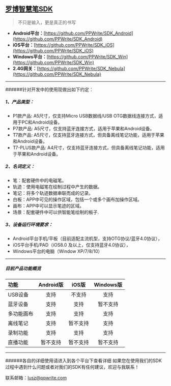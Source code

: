 ﻿## [罗博智慧笔SDK](http://www.robotpen.cn)

> 不只是输入，更是真正的书写 &nbsp; &nbsp; 

- <b>Android平台：</b>[https://github.com/PPWrite/SDK_Android](https://github.com/PPWrite/SDK_Android)
- <b>iOS平台：</b>[https://github.com/PPWrite/SDK_iOS](https://github.com/PPWrite/SDK_iOS)
- <b>Windows平台：</b>[https://github.com/PPWrite/SDK_Win](https://github.com/PPWrite/SDK_Win)
- <b>2.4G网关：</b>[https://github.com/PPWrite/SDK_Nebula](https://github.com/PPWrite/SDK_Nebula)
&nbsp; &nbsp;

***

######针对开发中的使用现做出如下约定：
##### 1、产品类型：
* P1款产品: A5尺寸，仅支持Micro USB数据线/USB OTG数据线连接方式，适用于PC和Android设备。
* P7款产品: A5尺寸，仅支持蓝牙连接方式，适用于苹果和Android设备。
* T7款产品:  A5尺寸，仅支持蓝牙连接方式，但具备离线笔记功能，适用于苹果和Android设备。
* T7-PLUS款产品:  A4尺寸，仅支持蓝牙连接方式，但具备离线笔记功能，适用于苹果和Android设备。

##### 2、名词定义：
* 笔：配套硬件中的电磁笔。
* 轨迹：使用电磁笔在绘制过程中产生的数据。
* 笔记：将多个轨迹数据串联而成的记录。
* 白板：APP中可见的操作区域，包括一个或多个画布加操作区域。
* 画布：APP中可以显示笔迹的区域。
* 场景：配套硬件中可以供智能笔绘制的板子.

##### 3、设备运行环境要求：
* Android平台手机/平板（目前适配主流机型，支持OTG协议/蓝牙4.0协议），
* iOS平台手机/PAD（iOS8.0 及以上，仅支持蓝牙4.0协议），
* Windows平台的电脑（Window XP/7/8/10）

***
##### 目前产品功能概览

| 功能 | Android版 | iOS版 |Windows版|
|:----------- | :-----------: | :-----------:|:-----------:
| USB设备 | 支持  | 不支持 |支持
| 蓝牙设备 | 支持  | 支持 |暂不支持
| 多功能画布 | 支持  | 支持 |支持
| 离线笔记 | 支持  | 暂不支持 |支持
| 录制功能 | 支持  | 支持 |支持
| 直播功能 | 暂不支持  | 暂不支持 |暂不支持

***
######各自的详细使用请进入到各个平台下查看详细
如果您在使用我们的SDK过程中遇到什么问题或者对我们的SDK有任何建议，欢迎与我联系！

联系邮箱：<lusz@ppwrite.com>









